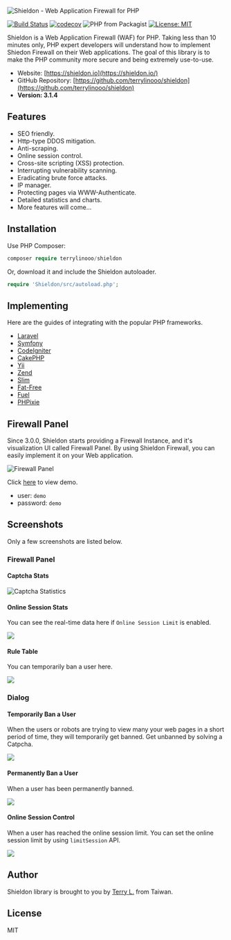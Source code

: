 ![Shieldon - Web Application Firewall for PHP](https://i.imgur.com/G4xpugB.png)

[![Build Status](https://travis-ci.org/terrylinooo/shieldon.svg?branch=master)](https://travis-ci.org/terrylinooo/shieldon) [![codecov](https://img.shields.io/codecov/c/github/terrylinooo/shieldon.svg)](https://codecov.io/gh/terrylinooo/shieldon) ![PHP from Packagist](https://img.shields.io/packagist/php-v/terrylinooo/shieldon.svg) [![License: MIT](https://img.shields.io/badge/License-MIT-yellow.svg)](https://opensource.org/licenses/MIT)

Shieldon is a Web Application Firewall (WAF) for PHP. Taking less than 10 minutes only, PHP expert developers will understand how to implement Shiedon Firewall on their Web applications. The goal of this library is to make the PHP community more secure and being extremely use-to-use.

- Website: [https://shieldon.io](https://shieldon.io/)
- GitHub Repository:  [https://github.com/terrylinooo/shieldon](https://github.com/terrylinooo/shieldon)
- **Version: 3.1.4**

## Features

- SEO friendly.
- Http-type DDOS mitigation.
- Anti-scraping.
- Online session control.
- Cross-site scripting (XSS) protection.
- Interrupting vulnerability scanning.
- Eradicating brute force attacks.
- IP manager.
- Protecting pages via WWW-Authenticate.
- Detailed statistics and charts.
- More features will come...

## Installation

Use PHP Composer:

```php
composer require terrylinooo/shieldon
```

Or, download it and include the Shieldon autoloader.
```php
require 'Shieldon/src/autoload.php';
```

## Implementing

Here are the guides of integrating with the popular PHP frameworks.

- [Laravel](https://shieldon.io/en/guide/laravel.html)
- [Symfony](https://shieldon.io/en/guide/symfony.html)
- [CodeIgniter](https://shieldon.io/en/guide/codeigniter.html)
- [CakePHP](https://shieldon.io/en/guide/cakephp.html)
- [Yii](https://shieldon.io/en/guide/yii.html)
- [Zend](https://shieldon.io/en/guide/zend.html)
- [Slim](https://shieldon.io/en/guide/slim.html)
- [Fat-Free](https://shieldon.io/en/guide/fatfree.html)
- [Fuel](https://shieldon.io/en/guide/fuel.html)
- [PHPixie](https://shieldon.io/en/guide/phpixie.html)

## Firewall Panel

Since 3.0.0, Shieldon starts providing a Firewall Instance, and it's visualization UI called Firewall Panel. By using Shieldon Firewall, you can easily implement it on your Web application.

![Firewall Panel](https://i.imgur.com/MELx6Vl.png)

Click [here](/demo/) to view demo.

- user: `demo`
- password: `demo`

## Screenshots

Only a few screenshots are listed below.

### Firewall Panel

#### Captcha Stats

![Captcha Statistics](https://i.imgur.com/tjc8mW8.png)

#### Online Session Stats

You can see the real-time data here if `Online Session Limit` is enabled.

![](https://i.imgur.com/sfssPyj.png)

#### Rule Table

You can temporarily ban a user here.

![](https://i.imgur.com/5Vg2brX.png)


### Dialog

#### Temporarily Ban a User

When the users or robots are trying to view many your web pages in a short period of time, they will temporarily get banned. Get unbanned by solving a Catpcha.

![](https://i.imgur.com/rlsEwSG.png)

#### Permanently Ban a User

When a user has been permanently banned.

![](https://i.imgur.com/Qy1sADw.png)


#### Online Session Control

When a user has reached the online session limit. You can set the online session limit by using `limitSession` API.

![](https://i.imgur.com/U02w70x.png)

## Author

Shieldon library is brought to you by [Terry L.](https://terryl.in) from Taiwan.

## License

MIT
